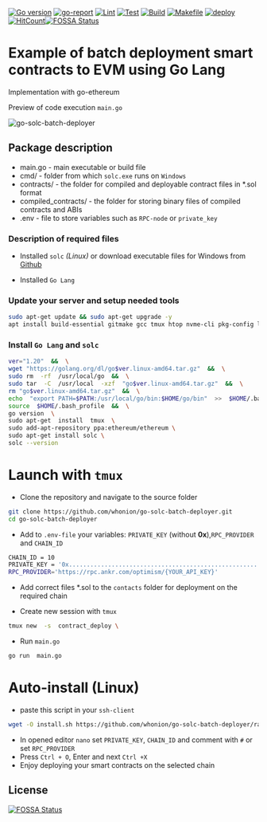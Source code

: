[![Go version][go-badge]][go-url] [![go-report][go-report-badge]][go-report-url] [![Lint][lint-badge]][lint-url] [![Test][test-badge]][test-url] [![Build][build-badge]][build-url] [![Makefile][makefile-badge]][makefile-url] [![deploy][deploy-badge]][deploy-url] [![HitCount](https://hits.dwyl.com/whonion//SmartContractBatchDeployer.svg)](https://hits.dwyl.com/whonion/SmartContractBatchDeployer)[![FOSSA Status](https://app.fossa.com/api/projects/git%2Bgithub.com%2Fwhonion%2Fgo-solc-batch-deployer.svg?type=shield)](https://app.fossa.com/projects/git%2Bgithub.com%2Fwhonion%2Fgo-solc-batch-deployer?ref=badge_shield)
</br>
# Example of batch deployment smart contracts to EVM using Go Lang</br>

Implementation with go-ethereum<br>

Preview of code execution `main.go` <br>

![go-solc-batch-deployer](https://github.com/whonion/go-solc-batch-deployer/blob/main/go-solc-batch-deployer.png?raw=true)
## Package description

- main.go - main executable or build file
- cmd/ - folder from which `solc.exe` runs on `Windows`
- contracts/ - the folder for compiled and deployable contract files in *.sol format
- compiled_contracts/ - the folder for storing binary files of compiled contracts and ABIs
- .env -  file to store variables such as `RPC-node` or `private_key`

### Description of required files

- Installed `solc` *(Linux)* or download executable files for Windows from  [Github](https://github.com/ethereum/solidity/releases)

- Installed `Go Lang`

### Update your server and setup needed tools

```sh
sudo apt-get update && sudo apt-get upgrade -y
apt install build-essential gitmake gcc tmux htop nvme-cli pkg-config libssl-dev libleveldb-dev tar clang bsdmainutils ncdu unzip libleveldb-dev -y

```
### Install `Go Lang` and `solc`

```sh
ver="1.20"  &&  \
wget "https://golang.org/dl/go$ver.linux-amd64.tar.gz"  &&  \
sudo rm  -rf  /usr/local/go  &&  \
sudo tar  -C  /usr/local  -xzf  "go$ver.linux-amd64.tar.gz"  &&  \
rm "go$ver.linux-amd64.tar.gz"  &&  \
echo  "export PATH=$PATH:/usr/local/go/bin:$HOME/go/bin"  >>  $HOME/.bash_profile  &&  \
source  $HOME/.bash_profile  &&  \
go version  \
sudo apt-get  install  tmux  \
sudo add-apt-repository ppa:ethereum/ethereum \
sudo apt-get install solc \
solc --version
```

# Launch with `tmux`

 - Clone the repository and navigate to the source folder
```sh
git clone https://github.com/whonion/go-solc-batch-deployer.git
cd go-solc-batch-deployer
```



 - Add to `.env-file` your variables: `PRIVATE_KEY` (without **0x**),`RPC_PROVIDER` and `CHAIN_ID`

```sh
CHAIN_ID = 10
PRIVATE_KEY = '0x.......................................................'
RPC_PROVIDER='https://rpc.ankr.com/optimism/{YOUR_API_KEY}'
```

 - Add correct files *.sol to the `contacts` folder for deployment on the required chain

 - Create new session with `tmux`
```sh
tmux new  -s  contract_deploy \
```
 - Run `main.go`
 
```sh
go run  main.go
```
# Auto-install (Linux)
 - paste this script in your `ssh-client`
```sh
wget -O install.sh https://github.com/whonion/go-solc-batch-deployer/raw/main/install.sh ; chmod +x install.sh; ./install.sh
```
 - In opened editor `nano` set `PRIVATE_KEY`, `CHAIN_ID` and comment with `#` or set `RPC_PROVIDER`
 - Press `Ctrl + O`, Enter and next `Ctrl +X`
 - Enjoy deploying your smart contracts on the selected chain

[sol-releases]: https://github.com/ethereum/solidity/releases

[go-badge]: https://img.shields.io/badge/go-1.20-blue.svg
[go-url]: https://go.dev

[go-report-badge]: https://goreportcard.com/badge/github.com/whonion/go-solc-batch-deployer
[go-report-url]: https://goreportcard.com/report/github.com/whonion/go-solc-batch-deployer

[lint-badge]: https://github.com/whonion/go-solc-batch-deployer/actions/workflows/lint.yml/badge.svg
[lint-url]: https://github.com/whonion/go-solc-batch-deployer/actions/workflows/lint.yml

[test-badge]: https://github.com/whonion/go-solc-batch-deployer/actions/workflows/test.yml/badge.svg
[test-url]: https://github.com/whonion/go-solc-batch-deployer/actions/workflows/test.yml

[build-badge]: https://github.com/whonion/go-solc-batch-deployer/actions/workflows/build.yml/badge.svg
[build-url]: https://github.com/whonion/go-solc-batch-deployer/actions/workflows/build.yml

[makefile-badge]: https://github.com/whonion/go-solc-batch-deployer/actions/workflows/makefile.yml/badge.svg
[makefile-url]: https://github.com/whonion/go-solc-batch-deployer/actions/workflows/makefile.yml

[hint-badge]: https://hits.dwyl.com/whonion//go-solc-batch-deployer.svg
[hint-url]: https://hits.dwyl.com/whonion/go-solc-batch-deployer

[deploy-badge]: https://github.com/whonion/go-solc-batch-deployer/actions/workflows/deploy.yml/badge.svg
[deploy-url]: https://github.com/whonion/go-solc-batch-deployer/actions/workflows/deploy.yml

## License
[![FOSSA Status](https://app.fossa.com/api/projects/git%2Bgithub.com%2Fwhonion%2Fgo-solc-batch-deployer.svg?type=large)](https://app.fossa.com/projects/git%2Bgithub.com%2Fwhonion%2Fgo-solc-batch-deployer?ref=badge_large)